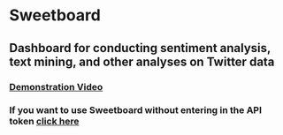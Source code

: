 # Sweetboard
## Dashboard for conducting sentiment analysis, text mining, and other analyses on Twitter data
### [Demonstration Video](https://youtu.be/M26o-RizrUA)
### If you want to use Sweetboard without entering in the API token [click here](https://github.com/andrew-couch/Sweetboard-With-Token)
